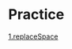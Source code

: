 ﻿# Practice
[1.replaceSpace](https://github.com/liji1991/practice/tree/master/learn--C/%E6%9B%BF%E6%8D%A2%E7%A9%BA%E6%A0%BC)
